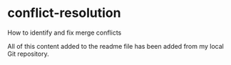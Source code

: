 # conflict-resolution
How to identify and fix merge conflicts



All of this content added to the readme file has been added from my local Git repository.
